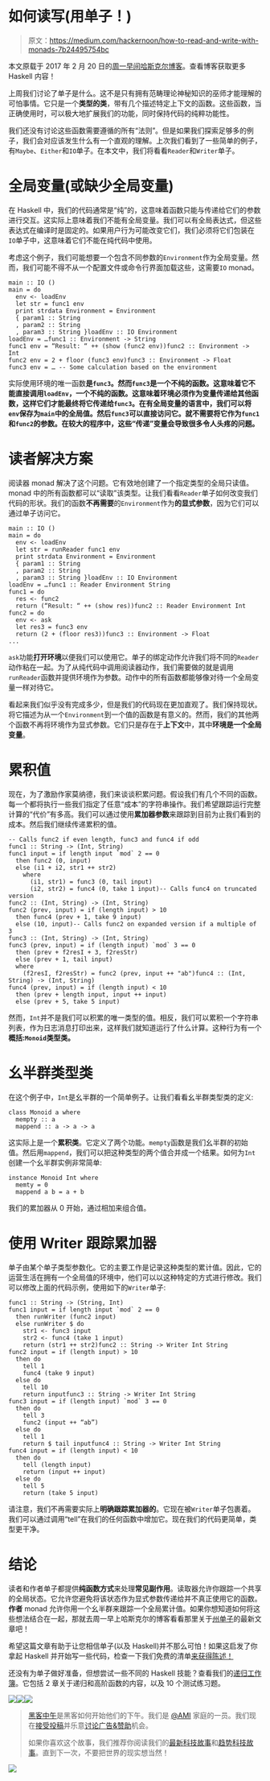 # 如何读写(用单子！)

> 原文：<https://medium.com/hackernoon/how-to-read-and-write-with-monads-7b24495754bc>

本文原载于 2017 年 2 月 20 日的[周一早间哈斯克尔博客](https://mmhaskell.com/blog/2017/2/20/how-to-read-and-write-with-monads)。查看博客获取更多 Haskell 内容！

上周我们讨论了单子是什么。这不是只有拥有范畴理论神秘知识的巫师才能理解的可怕事情。它只是一个**类型的类**，带有几个描述特定上下文的函数。这些函数，当正确使用时，可以极大地扩展我们的功能，同时保持代码的纯粹功能性。

我们还没有讨论这些函数需要遵循的所有“法则”。但是如果我们探索足够多的例子，我们会对应该发生什么有一个直观的理解。上次我们看到了一些简单的例子，有`Maybe`、`Either`和`IO`单子。在本文中，我们将看看`Reader`和`Writer`单子。

# 全局变量(或缺少全局变量)

在 Haskell 中，我们的代码通常是“纯”的，这意味着函数只能与传递给它们的参数进行交互。这实际上意味着我们不能有全局变量。我们可以有全局表达式，但这些表达式在编译时是固定的。如果用户行为可能改变它们，我们必须将它们包装在`IO`单子中，这意味着它们不能在纯代码中使用。

考虑这个例子，我们可能想要一个包含不同参数的`Environment`作为全局变量。然而，我们可能不得不从一个配置文件或命令行界面加载这些，这需要`IO` monad。

```
main :: IO ()
main = do
  env <- loadEnv
  let str = func1 env
  print strdata Environment = Environment
  { param1 :: String
  , param2 :: String
  , param3 :: String }loadEnv :: IO Environment
loadEnv = …func1 :: Environment -> String
func1 env = “Result: “ ++ (show (func2 env))func2 :: Environment -> Int
func2 env = 2 + floor (func3 env)func3 :: Environment -> Float
func3 env = … -- Some calculation based on the environment
```

实际使用环境的唯一函数**是`func3`。然而`func3`是一个不纯的函数。这意味着它不能直接调用`loadEnv`，一个不纯的函数。这意味着环境必须作为变量传递给其他函数，这样它们才能最终将它传递给`func3`。在有全局变量的语言中，我们可以将`env`保存为`main`中的全局值。然后`func3`可以直接访问它。就不需要将它作为`func1`和`func2`的参数。在较大的程序中，这些“传递”变量会导致很多令人头疼的问题。**

# 读者解决方案

阅读器 monad 解决了这个问题。它有效地创建了一个指定类型的全局只读值。monad 中的所有函数都可以“读取”该类型。让我们看看`Reader`单子如何改变我们代码的形状。我们的函数**不再需要**的`Environment`作为**的显式参数**，因为它们可以通过单子访问它。

```
main :: IO ()
main = do
  env <- loadEnv
  let str = runReader func1 env
  print strdata Environment = Environment
  { param1 :: String
  , param2 :: String
  , param3 :: String }loadEnv :: IO Environment
loadEnv = …func1 :: Reader Environment String
func1 = do
  res <- func2
  return (“Result: “ ++ (show res))func2 :: Reader Environment Int
func2 = do
  env <- ask
  let res3 = func3 env
  return (2 + (floor res3))func3 :: Environment -> Float
...
```

`ask`功能**打开环境**以便我们可以使用它。单子的绑定动作允许我们将不同的`Reader`动作粘在一起。为了从纯代码中调用阅读器动作，我们需要做的就是调用`runReader`函数并提供环境作为参数。动作中的所有函数都能够像对待一个全局变量一样对待它。

看起来我们似乎没有完成多少，但是我们的代码现在更加直观了。我们保持现状。将它描述为从一个`Environment`到一个值的函数是有意义的。然而，我们的其他两个函数不再将环境作为显式参数。它们只是存在于**上下文**中，其中**环境是一个全局变量**。

# 累积值

现在，为了激励作家莫纳德，我们来谈谈积累问题。假设我们有几个不同的函数。每一个都将执行一些我们指定了任意“成本”的字符串操作。我们希望跟踪运行完整计算的“代价”有多高。我们可以通过使用**累加器参数**来跟踪到目前为止我们看到的成本。然后我们继续传递累积的值。

```
-- Calls func2 if even length, func3 and func4 if odd
func1 :: String -> (Int, String)
func1 input = if length input `mod` 2 == 0
  then func2 (0, input)
  else (i1 + i2, str1 ++ str2)
    where
      (i1, str1) = func3 (0, tail input)
      (i2, str2) = func4 (0, take 1 input)-- Calls func4 on truncated version
func2 :: (Int, String) -> (Int, String)
func2 (prev, input) = if (length input) > 10
  then func4 (prev + 1, take 9 input)
  else (10, input)-- Calls func2 on expanded version if a multiple of 3
func3 :: (Int, String) -> (Int, String)
func3 (prev, input) = if (length input) `mod` 3 == 0
  then (prev + f2resI + 3, f2resStr)
  else (prev + 1, tail input)
  where
    (f2resI, f2resStr) = func2 (prev, input ++ "ab")func4 :: (Int, String) -> (Int, String)
func4 (prev, input) = if (length input) < 10
  then (prev + length input, input ++ input)
  else (prev + 5, take 5 input)
```

然而，`Int`并不是我们可以积累的唯一类型的值。相反，我们可以累积一个字符串列表，作为日志消息打印出来，这样我们就知道运行了什么计算。这种行为有一个**概括:`Monoid`类型类。**

# 幺半群类型类

在这个例子中，`Int`是幺半群的一个简单例子。让我们看看幺半群类型类的定义:

```
class Monoid a where
  mempty :: a
  mappend :: a -> a -> a
```

这实际上是一个**累积类**。它定义了两个功能。`mempty`函数是我们幺半群的初始值。然后用`mappend`，我们可以把这种类型的两个值合并成一个结果。如何为`Int`创建一个幺半群实例非常简单:

```
instance Monoid Int where
  memty = 0
  mappend a b = a + b
```

我们的累加器从 0 开始，通过相加来组合值。

# 使用 Writer 跟踪累加器

单子由某个单子类型参数化。它的主要工作是记录这种类型的累计值。因此，它的运营生活在拥有一个全局值的环境中，他们可以以这种特定的方式进行修改。我们可以修改上面的代码示例，使用如下的`Writer`单子:

```
func1 :: String -> (String, Int)
func1 input = if length input `mod` 2 == 0
  then runWriter (func2 input)
  else runWriter $ do
    str1 <- func3 input
    str2 <- func4 (take 1 input)
    return (str1 ++ str2)func2 :: String -> Writer Int String
func2 input = if (length input) > 10
  then do
    tell 1
    func4 (take 9 input)
  else do
    tell 10
    return inputfunc3 :: String -> Writer Int String
func3 input = if (length input) `mod` 3 == 0
  then do
    tell 3
    func2 (input ++ “ab”)
  else do
    tell 1
    return $ tail inputfunc4 :: String -> Writer Int String
func4 input = if (length input) < 10
  then do
    tell (length input)
    return (input ++ input)
  else do
    tell 5
    return (take 5 input)
```

请注意，我们不再需要实际上**明确跟踪累加器的**。它现在被`Writer`单子包裹着。我们可以通过调用“tell”在我们的任何函数中增加它。现在我们的代码更简单，类型更干净。

# 结论

读者和作者单子都提供**纯函数方式**来处理**常见副作用**。读取器允许你跟踪一个共享的全局状态。它允许您避免将该状态作为显式参数传递给并不真正使用它的函数。**作者** monad 允许你用一个幺半群来跟踪一个全局累计值。如果你想知道如何将这些想法结合在一起，那就去周一早上哈斯克尔的博客看看那里关于[州单子](https://www.mmhaskell.com/2017/2/27/the-monadic-state-of-mind)的最新文章吧！

希望这篇文章有助于让您相信单子(以及 Haskell)并不那么可怕！如果这启发了你拿起 Haskell 并开始写一些代码，检查一下我们免费的清单[来获得陈述！](https://www.mmhaskell.com/checklist)

还没有为单子做好准备，但想尝试一些不同的 Haskell 技能？查看我们的[递归工作簿](https://www.mmhaskell.com/workbook)。它包括 2 章关于递归和高阶函数的内容，以及 10 个测试练习题。

[![](img/50ef4044ecd4e250b5d50f368b775d38.png)](http://bit.ly/HackernoonFB)[![](img/979d9a46439d5aebbdcdca574e21dc81.png)](https://goo.gl/k7XYbx)[![](img/2930ba6bd2c12218fdbbf7e02c8746ff.png)](https://goo.gl/4ofytp)

> [黑客中午](http://bit.ly/Hackernoon)是黑客如何开始他们的下午。我们是 [@AMI](http://bit.ly/atAMIatAMI) 家庭的一员。我们现在[接受投稿](http://bit.ly/hackernoonsubmission)并乐意[讨论广告&赞助](mailto:partners@amipublications.com)机会。
> 
> 如果你喜欢这个故事，我们推荐你阅读我们的[最新科技故事](http://bit.ly/hackernoonlatestt)和[趋势科技故事](https://hackernoon.com/trending)。直到下一次，不要把世界的现实想当然！

![](img/be0ca55ba73a573dce11effb2ee80d56.png)
